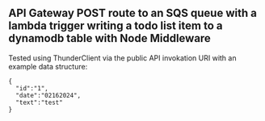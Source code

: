 ##  API Gateway POST route to an SQS queue with a lambda trigger writing a todo list item to a dynamodb table with Node Middleware

Tested using ThunderClient via the public API invokation URI with an example data structure: 

    {
      "id":"1",
      "date":"02162024",
      "text":"test"
    }
